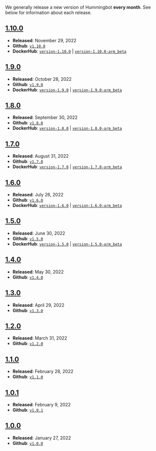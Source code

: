 We generally release a new version of Hummingbot **every month**. See below for information about each release.

## [1.10.0](./1.10.0/)

* **Released**: November 29, 2022
* **Github**: [`v1.10.0`](https://github.com/hummingbot/hummingbot/releases/tag/1.10.0)
* **DockerHub**: [`version-1.10.0`](https://hub.docker.com/r/hummingbot/hummingbot/tags?page=1&name=release-1.10.0) | [`version-1.10.0-arm_beta`](https://hub.docker.com/r/hummingbot/hummingbot/tags?page=1&name=version-1.10.0-arm)

## [1.9.0](./1.9.0/)

* **Released**: October 28, 2022
* **Github**: [`v1.9.0`](https://github.com/hummingbot/hummingbot/releases/tag/1.9.0)
* **DockerHub**: [`version-1.9.0`](https://hub.docker.com/r/hummingbot/hummingbot/tags?page=1&name=release-1.9.0) | [`version-1.9.0-arm_beta`](https://hub.docker.com/r/hummingbot/hummingbot/tags?page=1&name=version-1.9.0-arm)

## [1.8.0](./1.8.0/)

* **Released**: September 30, 2022
* **Github**: [`v1.8.0`](https://github.com/hummingbot/hummingbot/releases/tag/1.8.0)
* **DockerHub**: [`version-1.8.0`](https://hub.docker.com/layers/hummingbot/hummingbot/version-1.8.0/images/sha256-adf16303dff6d662b8de08fe745d183e363fb53ec6eac6b929981ec2c2067684?context=explore) | [`version-1.8.0-arm_beta`](https://hub.docker.com/layers/hummingbot/hummingbot/version-1.8.0-arm_beta/images/sha256-d8998a814bdc3c264a2329d5d49b7fa8b7e9cd0edaf07a5e845ad2ae79278e34?context=explore)

## [1.7.0](./1.7.0/)

* **Released**: August 31, 2022
* **Github**: [`v1.7.0`](https://github.com/hummingbot/hummingbot/releases/tag/1.7.0)
* **DockerHub**: [`version-1.7.0`](https://hub.docker.com/layers/hummingbot/hummingbot/version-1.7.0/images/sha256-adf16303dff6d662b8de08fe745d183e363fb53ec6eac6b929981ec2c2067684?context=explore) | [`version-1.7.0-arm_beta`](https://hub.docker.com/layers/hummingbot/hummingbot/version-1.7.0-arm_beta/images/sha256-d8998a814bdc3c264a2329d5d49b7fa8b7e9cd0edaf07a5e845ad2ae79278e34?context=explore)

## [1.6.0](./1.6.0/)

* **Released**: July 26, 2022
* **Github**: [`v1.6.0`](https://github.com/hummingbot/hummingbot/releases/tag/1.6.0)
* **DockerHub**: [`version-1.6.0`](https://hub.docker.com/layers/hummingbot/hummingbot/version-1.6.0/images/sha256-96d147e22d5fb25f702b44689298b84516e493c5e3ec60141cf036508e0f6850?context=explore) | [`version-1.6.0-arm_beta`](https://hub.docker.com/layers/hummingbot/hummingbot/version-1.6.0-arm_beta/images/sha256-5ab586dfebdac0f3269ef5dd77512567fd5d1263bf4b263e9d339b2e71738e36?context=explore)

## [1.5.0](./1.5.0/)

* **Released**: June 30, 2022
* **Github**: [`v1.5.0`](https://github.com/hummingbot/hummingbot/releases/tag/1.5.0)
* **DockerHub**: [`version-1.5.0`](https://hub.docker.com/layers/hummingbot/hummingbot/version-1.5.0/images/sha256-cc34e5df65f2506195984be7a3e2000e729f6ae2f186296a6983f2c8dfb710bb?context=explore) | [`version-1.5.0-arm_beta`](https://hub.docker.com/layers/hummingbot/hummingbot/version-1.5.0-arm_beta/images/sha256-f421a563bdfe0e10d187f796ad60ebeca76823f6fc6fe725410d0b8f2dc2686d?context=explore)

## [1.4.0](./1.4.0/)

* **Released**: May 30, 2022
* **Github**: [`v1.4.0`](https://github.com/hummingbot/hummingbot/releases/tag/1.4.0)

## [1.3.0](./1.3.0/)

* **Released**: April 29, 2022
* **Github**: [`v1.3.0`](https://github.com/hummingbot/hummingbot/releases/tag/1.3.0)

## [1.2.0](./1.2.0/)

* **Released**: March 31, 2022
* **Github**: [`v1.2.0`](https://github.com/hummingbot/hummingbot/releases/tag/1.2.0)

## [1.1.0](./1.1.0/)

* **Released**: February 28, 2022
* **Github**: [`v1.1.0`](https://github.com/hummingbot/hummingbot/releases/tag/1.1.0)

## [1.0.1](./1.0.1/)

* **Released**: February 9, 2022
* **Github**: [`v1.0.1`](https://github.com/hummingbot/hummingbot/releases/tag/1.0.1)

## [1.0.0](./1.0.0/)

* **Released**: January 27, 2022
* **Github**: [`v1.0.0`](https://github.com/hummingbot/hummingbot/releases/tag/1.0.0)

<!-- - 0.46.0: release-notes/0.46.0.md
- 0.45.0: release-notes/0.45.0.md
- 0.44.0: release-notes/0.44.0.md
- 0.43.1: release-notes/0.43.1.md
- 0.43.0: release-notes/0.43.0.md
- 0.42.0: release-notes/0.42.0.md
- 0.41.0: release-notes/0.41.0.md
- 0.40.0: release-notes/0.40.0.md
- 0.39.1: release-notes/0.39.1.md
- 0.39.0: release-notes/0.39.0.md
- 0.38.1: release-notes/0.38.1.md
- 0.38.0: release-notes/0.38.0.md
- 0.37.1: release-notes/0.37.1.md
- 0.37.0: release-notes/0.37.0.md
- 0.36.0: release-notes/0.36.0.md
- 0.35.0: release-notes/0.35.0.md
- 0.34.0: release-notes/0.34.0.md
- 0.33.1: release-notes/0.33.1.md
- 0.33.0: release-notes/0.33.0.md
- 0.32.0: release-notes/0.32.0.md
- 0.31.0: release-notes/0.31.0.md
- 0.30.0: release-notes/0.30.0.md
- 0.29.0: release-notes/0.29.0.md
- 0.28.1: release-notes/0.28.1.md
- 0.28.0: release-notes/0.28.0.md
- 0.27.0: release-notes/0.27.0.md
- 0.26.1: release-notes/0.26.1.md
- 0.26.0: release-notes/0.26.0.md
- 0.25.0: release-notes/0.25.0.md
- 0.24.1: release-notes/0.24.1.md
- 0.24.0: release-notes/0.24.0.md
- 0.23.0: release-notes/0.23.0.md
- 0.22.0: release-notes/0.22.0.md
- 0.21.0: release-notes/0.21.0.md
- 0.20.0: release-notes/0.20.0.md
- 0.19.1: release-notes/0.19.1.md
- 0.19.0: release-notes/0.19.0.md
- 0.18.1: release-notes/0.18.1.md
- 0.18.0: release-notes/0.18.0.md
- 0.17.1: release-notes/0.17.1.md
- 0.17.0: release-notes/0.17.0.md
- 0.16.0: release-notes/0.16.0.md
- 0.15.0: release-notes/0.15.0.md
- 0.14.0: release-notes/0.14.0.md
- 0.13.0: release-notes/0.13.0.md
- 0.12.1: release-notes/0.12.1.md
- 0.12.0: release-notes/0.12.0.md
- 0.11.1: release-notes/0.11.1.md
- 0.11.0: release-notes/0.11.0.md
- 0.10.1: release-notes/0.10.1.md
- 0.10.0: release-notes/0.10.0.md
- 0.9.1: release-notes/0.9.1.md
- 0.9.0: release-notes/0.9.0.md
- 0.8.1: release-notes/0.8.1.md
- 0.8.0: release-notes/0.8.0.md
- 0.7.0: release-notes/0.7.0.md
- 0.6.0: release-notes/0.6.0.md
- 0.5.1: release-notes/0.5.1.md
- 0.5.0: release-notes/0.5.0.md
- 0.4.0: release-notes/0.4.0.md
- 0.3.1: release-notes/0.3.1.md
- 0.3.0: release-notes/0.3.0.md
- 0.2.0: release-notes/0.2.0.md -->
